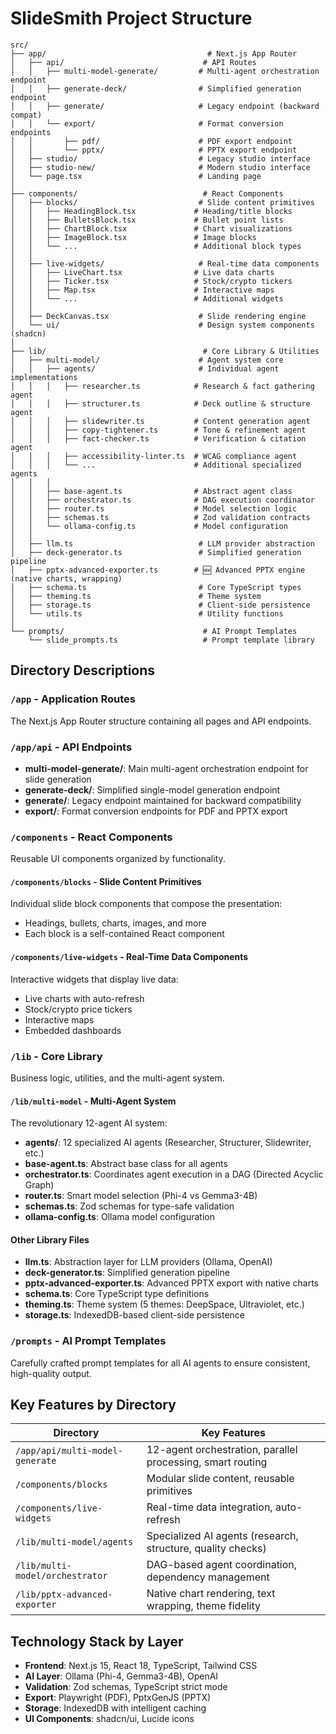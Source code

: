 # SlideSmith Project Structure

```
src/
├── app/                                    # Next.js App Router
│   ├── api/                               # API Routes
│   │   ├── multi-model-generate/         # Multi-agent orchestration endpoint
│   │   ├── generate-deck/                # Simplified generation endpoint
│   │   ├── generate/                     # Legacy endpoint (backward compat)
│   │   └── export/                       # Format conversion endpoints
│   │       ├── pdf/                      # PDF export endpoint
│   │       └── pptx/                     # PPTX export endpoint
│   ├── studio/                           # Legacy studio interface
│   ├── studio-new/                       # Modern studio interface
│   └── page.tsx                          # Landing page
│
├── components/                            # React Components
│   ├── blocks/                           # Slide content primitives
│   │   ├── HeadingBlock.tsx             # Heading/title blocks
│   │   ├── BulletsBlock.tsx             # Bullet point lists
│   │   ├── ChartBlock.tsx               # Chart visualizations
│   │   ├── ImageBlock.tsx               # Image blocks
│   │   └── ...                          # Additional block types
│   │
│   ├── live-widgets/                     # Real-time data components
│   │   ├── LiveChart.tsx                # Live data charts
│   │   ├── Ticker.tsx                   # Stock/crypto tickers
│   │   ├── Map.tsx                      # Interactive maps
│   │   └── ...                          # Additional widgets
│   │
│   ├── DeckCanvas.tsx                    # Slide rendering engine
│   └── ui/                               # Design system components (shadcn)
│
├── lib/                                   # Core Library & Utilities
│   ├── multi-model/                      # Agent system core
│   │   ├── agents/                       # Individual agent implementations
│   │   │   ├── researcher.ts            # Research & fact gathering agent
│   │   │   ├── structurer.ts            # Deck outline & structure agent
│   │   │   ├── slidewriter.ts           # Content generation agent
│   │   │   ├── copy-tightener.ts        # Tone & refinement agent
│   │   │   ├── fact-checker.ts          # Verification & citation agent
│   │   │   ├── accessibility-linter.ts  # WCAG compliance agent
│   │   │   └── ...                      # Additional specialized agents
│   │   │
│   │   ├── base-agent.ts                # Abstract agent class
│   │   ├── orchestrator.ts              # DAG execution coordinator
│   │   ├── router.ts                    # Model selection logic
│   │   ├── schemas.ts                   # Zod validation contracts
│   │   └── ollama-config.ts             # Model configuration
│   │
│   ├── llm.ts                            # LLM provider abstraction
│   ├── deck-generator.ts                 # Simplified generation pipeline
│   ├── pptx-advanced-exporter.ts        # 🆕 Advanced PPTX engine (native charts, wrapping)
│   ├── schema.ts                         # Core TypeScript types
│   ├── theming.ts                        # Theme system
│   ├── storage.ts                        # Client-side persistence
│   └── utils.ts                          # Utility functions
│
└── prompts/                               # AI Prompt Templates
    └── slide_prompts.ts                   # Prompt template library
```

## Directory Descriptions

### `/app` - Application Routes
The Next.js App Router structure containing all pages and API endpoints.

### `/app/api` - API Endpoints
- **multi-model-generate/**: Main multi-agent orchestration endpoint for slide generation
- **generate-deck/**: Simplified single-model generation endpoint
- **generate/**: Legacy endpoint maintained for backward compatibility
- **export/**: Format conversion endpoints for PDF and PPTX export

### `/components` - React Components
Reusable UI components organized by functionality.

#### `/components/blocks` - Slide Content Primitives
Individual slide block components that compose the presentation:
- Headings, bullets, charts, images, and more
- Each block is a self-contained React component

#### `/components/live-widgets` - Real-Time Data Components
Interactive widgets that display live data:
- Live charts with auto-refresh
- Stock/crypto price tickers
- Interactive maps
- Embedded dashboards

### `/lib` - Core Library
Business logic, utilities, and the multi-agent system.

#### `/lib/multi-model` - Multi-Agent System
The revolutionary 12-agent AI system:
- **agents/**: 12 specialized AI agents (Researcher, Structurer, Slidewriter, etc.)
- **base-agent.ts**: Abstract base class for all agents
- **orchestrator.ts**: Coordinates agent execution in a DAG (Directed Acyclic Graph)
- **router.ts**: Smart model selection (Phi-4 vs Gemma3-4B)
- **schemas.ts**: Zod schemas for type-safe validation
- **ollama-config.ts**: Ollama model configuration

#### Other Library Files
- **llm.ts**: Abstraction layer for LLM providers (Ollama, OpenAI)
- **deck-generator.ts**: Simplified generation pipeline
- **pptx-advanced-exporter.ts**: Advanced PPTX export with native charts
- **schema.ts**: Core TypeScript type definitions
- **theming.ts**: Theme system (5 themes: DeepSpace, Ultraviolet, etc.)
- **storage.ts**: IndexedDB-based client-side persistence

### `/prompts` - AI Prompt Templates
Carefully crafted prompt templates for all AI agents to ensure consistent, high-quality output.

## Key Features by Directory

| Directory | Key Features |
|-----------|-------------|
| `/app/api/multi-model-generate` | 12-agent orchestration, parallel processing, smart routing |
| `/components/blocks` | Modular slide content, reusable primitives |
| `/components/live-widgets` | Real-time data integration, auto-refresh |
| `/lib/multi-model/agents` | Specialized AI agents (research, structure, quality checks) |
| `/lib/multi-model/orchestrator` | DAG-based agent coordination, dependency management |
| `/lib/pptx-advanced-exporter` | Native chart rendering, text wrapping, theme fidelity |

## Technology Stack by Layer

- **Frontend**: Next.js 15, React 18, TypeScript, Tailwind CSS
- **AI Layer**: Ollama (Phi-4, Gemma3-4B), OpenAI
- **Validation**: Zod schemas, TypeScript strict mode
- **Export**: Playwright (PDF), PptxGenJS (PPTX)
- **Storage**: IndexedDB with intelligent caching
- **UI Components**: shadcn/ui, Lucide icons

